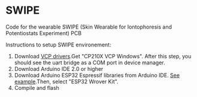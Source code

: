 # SWIPE
Code for the wearable SWIPE (Skin Wearable for Iontophoresis and Potentiostats Experiment) PCB 


Instructions to setup SWIPE environement:
1. Download [VCP drivers](https://www.silabs.com/developer-tools/usb-to-uart-bridge-vcp-drivers?tab=downloads).Get "CP210X VCP Windows". After this step, you should see the uart bridge as a COM port in device manager.
2. Download Arduino IDE 2.0 or higher
3. Download Arduino ESP32 Espressif libraries from Arduino IDE. [See example](https://randomnerdtutorials.com/installing-the-esp32-board-in-arduino-ide-windows-instructions/).Then, select "ESP32 Wrover Kit".
4. Compile and flash
